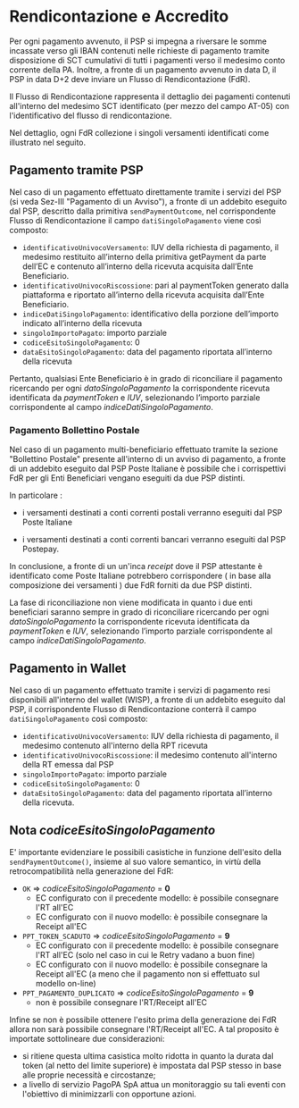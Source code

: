 # Rendicontazione e Accredito

Per ogni pagamento avvenuto, il PSP si impegna a riversare le somme incassate verso gli IBAN contenuti nelle richieste di pagamento tramite disposizione di SCT cumulativi di tutti i pagamenti verso il medesimo conto corrente della PA.
Inoltre, a fronte di un pagamento avvenuto in data D, il PSP in data D+2 deve inviare un Flusso di Rendicontazione (FdR).

Il Flusso di Rendicontazione rappresenta il dettaglio dei pagamenti contenuti all'interno del medesimo SCT identificato (per mezzo del campo AT-05) con l'identificativo del flusso di rendicontazione.

Nel dettaglio, ogni FdR collezione i singoli versamenti identificati come illustrato nel seguito.

## Pagamento tramite PSP

Nel caso di un pagamento effettuato direttamente tramite i servizi del PSP (si veda Sez-III "Pagamento di un Avviso"), a fronte di un addebito eseguito dal PSP, descritto dalla primitiva `sendPaymentOutcome`, nel corrispondente Flusso di Rendicontazione il campo `datiSingoloPagamento` viene così composto:

* `identificativoUnivocoVersamento`: IUV della richiesta di pagamento, il medesimo restituito all’interno della primitiva getPayment da parte dell’EC e contenuto all’interno della ricevuta acquisita dall’Ente Beneficiario.
* `identificativoUnivocoRiscossione`: pari al paymentToken generato dalla piattaforma e riportato all’interno della ricevuta acquisita dall’Ente Beneficiario.
* `indiceDatiSingoloPagamento`: identificativo della porzione dell’importo indicato all’interno della ricevuta
* `singoloImportoPagato`: importo parziale
* `codiceEsitoSingoloPagamento`: 0
* `dataEsitoSingoloPagamento`: data del pagamento riportata all’interno della ricevuta

Pertanto, qualsiasi Ente Beneficiario è in grado di riconciliare il pagamento ricercando per ogni _datoSingoloPagamento_ la corrispondente ricevuta identificata da _paymentToken_ e _IUV_, selezionando l’importo parziale corrispondente al campo _indiceDatiSingoloPagamento_.

### Pagamento Bollettino Postale

Nel caso di un pagamento multi-beneficiario effettuato tramite la sezione "Bollettino Postale" presente all'interno di un avviso di pagamento, a fronte di un addebito eseguito dal PSP Poste Italiane è possibile che i corrispettivi FdR per gli Enti Beneficiari vengano eseguiti da due PSP distinti.

In particolare :

* i versamenti destinati a conti correnti postali verranno eseguiti dal PSP Poste Italiane

* i versamenti destinati a conti correnti bancari verranno eseguiti dal PSP Postepay.

In conclusione, a fronte di un un'inca _receipt_ dove il PSP attestante è identificato come Poste Italiane potrebbero corrispondere ( in base alla composizione dei versamenti ) due FdR forniti da due PSP distinti.

La fase di riconciliazione non viene modificata in quanto i due enti beneficiari saranno sempre in grado di riconciliare ricercando per ogni _datoSingoloPagamento_ la corrispondente ricevuta identificata da _paymentToken_ e _IUV_, selezionando l’importo parziale corrispondente al campo _indiceDatiSingoloPagamento_.

## Pagamento in Wallet

Nel caso di un pagamento effettuato tramite i servizi di pagamento resi disponibili all'interno del wallet (WISP), a fronte di un addebito eseguito dal PSP, il corrispondente Flusso di Rendicontazione conterrà il campo `datiSingoloPagamento` così composto:

* `identificativoUnivocoVersamento`: IUV della richiesta di pagamento, il medesimo contenuto all'interno della RPT ricevuta
* `identificativoUnivocoRiscossione`: il medesimo contenuto all'interno della RT emessa dal PSP
* `singoloImportoPagato`: importo parziale
* `codiceEsitoSingoloPagamento`: 0
* `dataEsitoSingoloPagamento`: data del pagamento riportata all’interno della ricevuta.

## Nota _codiceEsitoSingoloPagamento_

E' importante evidenziare le possibili casistiche in funzione dell'esito della `sendPaymentOutcome()`, insieme al suo valore semantico, in virtù della retrocompatibilità nella generazione del FdR:

* `OK` => _codiceEsitoSingoloPagamento_ = **0**
	* EC configurato con il precedente modello: è possibile consegnare l'RT all'EC
	* EC configurato con il nuovo modello: è possibile consegnare la Receipt all'EC
* `PPT_TOKEN_SCADUTO` => _codiceEsitoSingoloPagamento_ = **9**
	* EC configurato con il precedente modello: è possibile consegnare l'RT all'EC (solo nel caso in cui le Retry vadano a buon fine)
	* EC configurato con il nuovo modello: è possibile consegnare la Receipt all'EC (a meno che il pagamento non si effettuato sul modello on-line)
* `PPT_PAGAMENTO_DUPLICATO` => _codiceEsitoSingoloPagamento_ = **9**
	* non è possibile consegnare l'RT/Receipt all'EC

Infine se non è possibile ottenere l'esito prima della generazione dei FdR allora non sarà possibile consegnare l'RT/Receipt all'EC. A tal proposito è importate sottolineare due considerazioni:

* si ritiene questa ultima casistica molto ridotta in quanto la durata dal token (al netto del limite superiore) è impostata dal PSP stesso in base alle proprie necessità e circostanze;
* a livello di servizio PagoPA SpA attua un monitoraggio su tali eventi con l'obiettivo di minimizzarli con opportune azioni.
